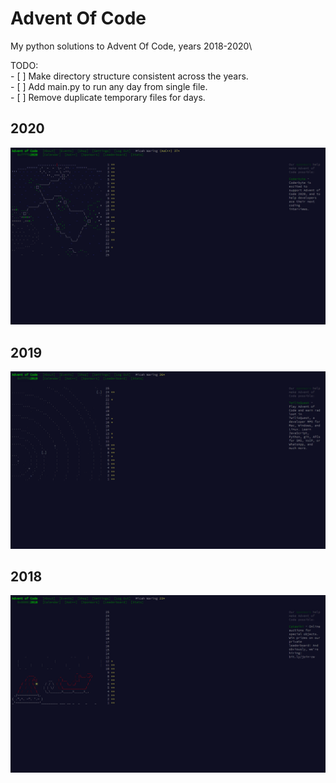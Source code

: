 # Advent Of Code
 My python solutions to Advent Of Code, years 2018-2020\
 
 TODO:\
    - [ ] Make directory structure consistent across the years.\
    - [ ] Add main.py to run any day from single file.\
    - [ ] Remove duplicate temporary files for days.


## 2020
![alt text](https://raw.githubusercontent.com/micahwar/AOC/main/README-Images/2020.png)

## 2019
![alt text](https://raw.githubusercontent.com/micahwar/AOC/main/README-Images/2019.png)

## 2018
![alt text](https://raw.githubusercontent.com/micahwar/AOC/main/README-Images/2018.png)


